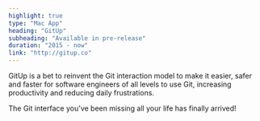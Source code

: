 ```yaml
---
highlight: true
type: "Mac App"
heading: "GitUp"
subheading: "Available in pre-release"
duration: "2015 - now"
link: "http://gitup.co"
---
```


GitUp is a bet to reinvent the Git interaction model to make it easier, safer and faster for software engineers of all levels to use Git, increasing productivity and reducing daily frustrations.

The Git interface you've been missing all your life has finally arrived!
